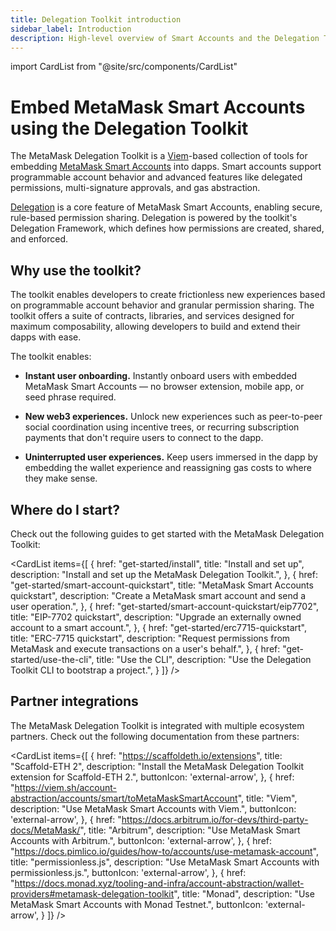 ```yaml
---
title: Delegation Toolkit introduction
sidebar_label: Introduction
description: High-level overview of Smart Accounts and the Delegation Toolkit.
---
```


import CardList from "@site/src/components/CardList"

# Embed MetaMask Smart Accounts using the Delegation Toolkit

The MetaMask Delegation Toolkit is a [Viem](https://viem.sh/)-based collection of tools for embedding [MetaMask Smart Accounts](concepts/smart-accounts.md) into dapps.
Smart accounts support programmable account behavior and advanced features like delegated permissions, multi-signature approvals, and gas abstraction.

[Delegation](concepts/delegation/index.md) is a core feature of MetaMask Smart Accounts, enabling secure, rule-based permission sharing.
Delegation is powered by the toolkit's Delegation Framework, which defines how
permissions are created, shared, and enforced.

## Why use the toolkit?

The toolkit enables developers to create frictionless new experiences based on programmable account behavior and granular permission
sharing. The toolkit offers a suite of contracts, libraries, and services designed for
maximum composability, allowing developers to build and extend their dapps with ease.

The toolkit enables:

- **Instant user onboarding.** Instantly onboard users with embedded MetaMask Smart Accounts — no browser extension, mobile
  app, or seed phrase required.

- **New web3 experiences.** Unlock new experiences such as peer-to-peer social
  coordination using incentive trees, or recurring subscription payments that don't require users
  to connect to the dapp.

- **Uninterrupted user experiences.** Keep users immersed in the dapp by embedding the wallet
  experience and reassigning gas costs to where they make sense.

## Where do I start?

Check out the following guides to get started with the MetaMask Delegation Toolkit:

<CardList
items={[
{
href: "get-started/install",
title: "Install and set up",
description: "Install and set up the MetaMask Delegation Toolkit.",
},
{
href: "get-started/smart-account-quickstart",
title: "MetaMask Smart Accounts quickstart",
description: "Create a MetaMask smart account and send a user operation.",
},
{
href: "get-started/smart-account-quickstart/eip7702",
title: "EIP-7702 quickstart",
description: "Upgrade an externally owned account to a smart account.",
},
{
href: "get-started/erc7715-quickstart",
title: "ERC-7715 quickstart",
description: "Request permissions from MetaMask and execute transactions on a user's behalf.",
},
{
href: "get-started/use-the-cli",
title: "Use the CLI",
description: "Use the Delegation Toolkit CLI to bootstrap a project.",
}
]}
/>

## Partner integrations

The MetaMask Delegation Toolkit is integrated with multiple ecosystem partners.
Check out the following documentation from these partners:

<CardList
items={[
{
href: "https://scaffoldeth.io/extensions",
title: "Scaffold-ETH 2",
description: "Install the MetaMask Delegation Toolkit extension for Scaffold-ETH 2.",
buttonIcon: 'external-arrow',
},
{
href: "https://viem.sh/account-abstraction/accounts/smart/toMetaMaskSmartAccount",
title: "Viem",
description: "Use MetaMask Smart Accounts with Viem.",
buttonIcon: 'external-arrow',
},
{
href: "https://docs.arbitrum.io/for-devs/third-party-docs/MetaMask/",
title: "Arbitrum",
description: "Use MetaMask Smart Accounts with Arbitrum.",
buttonIcon: 'external-arrow',
},
{
href: "https://docs.pimlico.io/guides/how-to/accounts/use-metamask-account",
title: "permissionless.js",
description: "Use MetaMask Smart Accounts with permissionless.js.",
buttonIcon: 'external-arrow',
},
{
href: "https://docs.monad.xyz/tooling-and-infra/account-abstraction/wallet-providers#metamask-delegation-toolkit",
title: "Monad",
description: "Use MetaMask Smart Accounts with Monad Testnet.",
buttonIcon: 'external-arrow',
}
]}
/>
